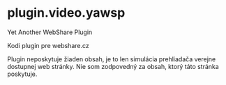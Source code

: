 # plugin.video.yawsp
Yet Another WebShare Plugin

Kodi plugin pre webshare.cz

Plugin neposkytuje žiaden obsah, je to len simulácia prehliadača verejne dostupnej web stránky. Nie som zodpovedný za obsah, ktorý táto stránka poskytuje.